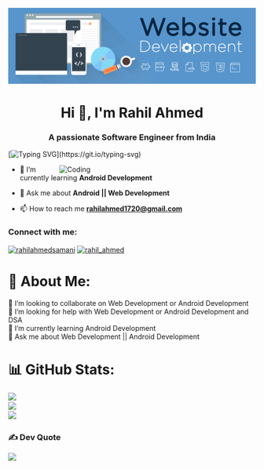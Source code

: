 ![logo](https://github.com/rahilahmed95/rahilahmed95/blob/main/github%20banner.gif)
<h1 align="center">Hi 👋, I'm Rahil Ahmed</h1>
<h3 align="center">A passionate Software Engineer from India</h3>

<p align="center">

[![Typing SVG](https://readme-typing-svg.demolab.com?font=noto-serif&weight=700&pause=800&color=463CD2&width=1100&center=true&lines=Welcome+To+My+Github+Profile;Algorithm+8.0+Hackathon+Winner;Full+Stack+Web+Developer;Android+Developer;let's+collaborate+and+develop+our+abilities.)](https://git.io/typing-svg)

</p>

<img align="right" alt="Coding" width="400" src="https://github.com/rahilahmed95/rahilahmed95/blob/main/Coding%20GIF.gif?raw=true">



- 🌱 I’m currently learning **Android Development**

- 💬 Ask me about **Android || Web Development**

- 📫 How to reach me **rahilahmed1720@gmail.com**

<h3 align="left">Connect with me:</h3>
<p align="left">
<a href="https://linkedin.com/in/rahilahmedsamani" target="blank"><img align="center" src="https://raw.githubusercontent.com/rahuldkjain/github-profile-readme-generator/master/src/images/icons/Social/linked-in-alt.svg" alt="rahilahmedsamani" height="35" width="40" /></a>
<a href="https://www.leetcode.com/rahil_ahmed" target="blank"><img align="center" src="https://raw.githubusercontent.com/rahuldkjain/github-profile-readme-generator/master/src/images/icons/Social/leet-code.svg" alt="rahil_ahmed" height="35" width="40" /></a>
</p>

# 💫 About Me:
👯 I’m looking to collaborate on Web Development or Android Development<br>🤝 I’m looking for help with Web Development or Android Development and DSA<br>🌱 I’m currently learning Android Development<br>💬 Ask me about Web Development || Android Development<br>

# 📊 GitHub Stats:
![](https://github-readme-stats.vercel.app/api?username=Rahilsamani&theme=dark&hide_border=false&include_all_commits=false&count_private=false)<br/>
![](https://github-readme-streak-stats.herokuapp.com/?user=Rahilsamani&theme=dark&hide_border=false)<br/>
![](https://github-readme-stats.vercel.app/api/top-langs/?username=Rahilsamani&theme=dark&hide_border=false&include_all_commits=false&count_private=false&layout=compact)



### ✍️ Dev Quote
![](https://quotes-github-readme.vercel.app/api?type=horizontal&theme=light)


